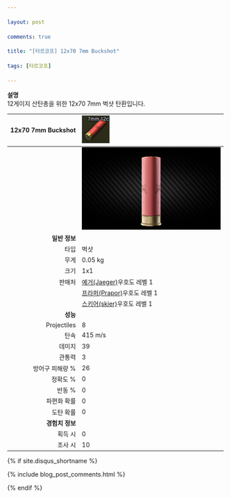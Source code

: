 ```yaml
---

layout: post

comments: true

title: "[타르코프] 12x70 7mm Buckshot"

tags: [타르코프]

---
```


**설명**  
12게이지 산탄총을 위한 12x70 7mm 벅샷 탄환입니다.


|12x70 7mm Buckshot|![12x70 7mm Buckshot](/assets/image/tarkov/bullet/12x70BUCKSHOT.png)|
|--:|:--|
||![12x70 7mm Buckshot](/assets/image/tarkov/bullet/12x70BUCKSHOTIMAGE.png)|
|**일반 정보**|
|타입|벅샷|
|무게|0.05 kg|
|크기|1x1|
|판매처|[예거(Jaeger)](https://dndl93.github.io/_posts/2021-02-07-%ED%83%80%EB%A5%B4%EC%BD%94%ED%94%84-%EC%98%88%EA%B1%B0(Jaeger)/)우호도 레벨 1|
||[프라퍼(Prapor)](https://dndl93.github.io/_posts/2021-02-07-%ED%83%80%EB%A5%B4%EC%BD%94%ED%94%84-%ED%94%84%EB%9D%BC%ED%8D%BC(Prapor)/)우호도 레벨 1|
||[스키어(skier)](https://dndl93.github.io/_posts/2021-02-07-%ED%83%80%EB%A5%B4%EC%BD%94%ED%94%84-%EC%8A%A4%ED%82%A4%EC%96%B4(Skier)/)우호도 레벨 1|
|**성능**|
|Projectiles|8|
|탄속|415 m/s|
|데미지|39|
|관통력|3|
|방어구 피해량 %|26|
|정확도 %|0|
|반동 %|0|
|파편화 확률|0|
|도탄 확률|0|
|**경험치 정보**|
|획득 시|0|
|조사 시|10|


{% if site.disqus_shortname %}

<div class="comments">

  {% include blog_post_comments.html %}

</div>

{% endif %}



<div id="disqus_thread"></div>